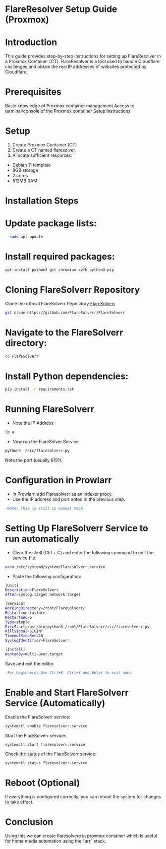 # FlareResolver Setup Guide (Proxmox)


# Introduction 
This guide provides step-by-step instructions for setting up FlareResolver in a Proxmox Container (CT). FlareResolver is a tool used to handle Cloudflare challenges and obtain the real IP addresses of websites protected by Cloudflare.

# Prerequisites

Basic knowledge of Proxmox container management
Access to terminal/console of the Proxmox container
Setup Instructions

# Setup
1. Create Proxmox Container (CT)
2. Create a CT named flaresolver.
3. Allocate sufficient resources:
- Debian 11 template
- 8GB storage
- 2 cores
- 512MB RAM
   
# Installation Steps
# Update package lists:
```bash
  sudo apt update
```

# Install required packages:
``` bash
apt install python3 git chromium xvfb python3-pip
```
# Cloning FlareSolverr Repository
Clone the official FlareSolverr Repository [FlareSolverr](https://github.com/FlareSolverr/FlareSolverr)
``` bash
git clone https://github.com/FlareSolverr/FlareSolverr
```
# Navigate to the FlareSolverr directory:
``` bash
cd FlareSolverr
```
# Install Python dependencies:
``` bash
pip install -r requirements.txt
```
# Running FlareSolverr
- Note the IP Address
``` bash
ip a
```
- Now run the FlareSolver Service
``` bash
python3 ./src/flaresolverr.py
```
Note the port (usually 8191).

# Configuration in Prowlarr
- In Prowlarr, add Flaresolverr as an indexer proxy.
- Use the IP address and port noted in the previous step.

```diff
-Note: This is still in manual mode
```

# Setting Up FlareSolverr Service to run automatically
- Clear the shell (Ctrl + C) and enter the following command to edit the service file:
```bash
nano /etc/systemd/system/flaresolverr.service
```
- Paste the following configuration:
```bash
[Unit]
Description=FlareSolverr
After=syslog.target network.target

[Service]
WorkingDirectory=/root/FlareSolverr/
Restart=on-failure
RestartSec=5
Type=simple
ExecStart=/usr/bin/python3 /root/FlareSolverr/src/flaresolverr.py
KillSignal=SIGINT
TimeoutStopSec=20
SyslogIdentifier=FlareSolverr

[Install]
WantedBy=multi-user.target
```
Save and exit the editor.
```diff
-For beginners: Use Ctrl+X  Ctrl+Y and Enter to exit nano
```
# Enable and Start FlareSolverr Service (Automatically)
Enable the FlareSolverr service:
``` bash
systemctl enable flaresolverr.service
```
Start the FlareSolverr service:
``` bash
systemctl start flaresolverr.service
```
Check the status of the FlareSolverr service:
``` bash
systemctl status flaresolverr.service
```
# Reboot (Optional)
If everything is configured correctly, you can reboot the system for changes to take effect.
# Conclusion
Using this we can create flaresolvere in proxmox container which is useful for home media automation using the "arr" stack.

